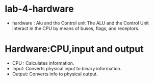 # lab-4-hardware
* hardware : Alu and the Control unit
The ALU and the Control Unit interact in the CPU by means of buses, flags, and receptors.

# Hardware:CPU,input and output
* CPU : Calculates information.
* Input: Converts physical input to binary information.
* Output: Converts info to physical output.
